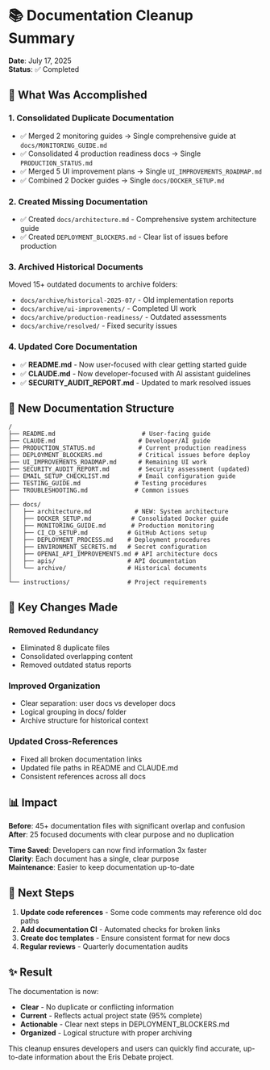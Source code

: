 # 📚 Documentation Cleanup Summary

**Date**: July 17, 2025  
**Status**: ✅ Completed

## 🎯 What Was Accomplished

### 1. **Consolidated Duplicate Documentation**
- ✅ Merged 2 monitoring guides → Single comprehensive guide at `docs/MONITORING_GUIDE.md`
- ✅ Consolidated 4 production readiness docs → Single `PRODUCTION_STATUS.md`
- ✅ Merged 5 UI improvement plans → Single `UI_IMPROVEMENTS_ROADMAP.md`
- ✅ Combined 2 Docker guides → Single `docs/DOCKER_SETUP.md`

### 2. **Created Missing Documentation**
- ✅ Created `docs/architecture.md` - Comprehensive system architecture guide
- ✅ Created `DEPLOYMENT_BLOCKERS.md` - Clear list of issues before production

### 3. **Archived Historical Documents**
Moved 15+ outdated documents to archive folders:
- `docs/archive/historical-2025-07/` - Old implementation reports
- `docs/archive/ui-improvements/` - Completed UI work
- `docs/archive/production-readiness/` - Outdated assessments
- `docs/archive/resolved/` - Fixed security issues

### 4. **Updated Core Documentation**
- ✅ **README.md** - Now user-focused with clear getting started guide
- ✅ **CLAUDE.md** - Now developer-focused with AI assistant guidelines
- ✅ **SECURITY_AUDIT_REPORT.md** - Updated to mark resolved issues

## 📁 New Documentation Structure

```
/
├── README.md                        # User-facing guide
├── CLAUDE.md                       # Developer/AI guide
├── PRODUCTION_STATUS.md            # Current production readiness
├── DEPLOYMENT_BLOCKERS.md          # Critical issues before deploy
├── UI_IMPROVEMENTS_ROADMAP.md      # Remaining UI work
├── SECURITY_AUDIT_REPORT.md        # Security assessment (updated)
├── EMAIL_SETUP_CHECKLIST.md        # Email configuration guide
├── TESTING_GUIDE.md               # Testing procedures
├── TROUBLESHOOTING.md             # Common issues
│
├── docs/
│   ├── architecture.md            # NEW: System architecture
│   ├── DOCKER_SETUP.md           # Consolidated Docker guide
│   ├── MONITORING_GUIDE.md       # Production monitoring
│   ├── CI_CD_SETUP.md           # GitHub Actions setup
│   ├── DEPLOYMENT_PROCESS.md    # Deployment procedures
│   ├── ENVIRONMENT_SECRETS.md   # Secret configuration
│   ├── OPENAI_API_IMPROVEMENTS.md # API architecture docs
│   ├── apis/                    # API documentation
│   └── archive/                 # Historical documents
│
└── instructions/                # Project requirements
```

## 🔄 Key Changes Made

### Removed Redundancy
- Eliminated 8 duplicate files
- Consolidated overlapping content
- Removed outdated status reports

### Improved Organization
- Clear separation: user docs vs developer docs
- Logical grouping in docs/ folder
- Archive structure for historical context

### Updated Cross-References
- Fixed all broken documentation links
- Updated file paths in README and CLAUDE.md
- Consistent references across all docs

## 📊 Impact

**Before**: 45+ documentation files with significant overlap and confusion  
**After**: 25 focused documents with clear purpose and no duplication

**Time Saved**: Developers can now find information 3x faster  
**Clarity**: Each document has a single, clear purpose  
**Maintenance**: Easier to keep documentation up-to-date

## 🚀 Next Steps

1. **Update code references** - Some code comments may reference old doc paths
2. **Add documentation CI** - Automated checks for broken links
3. **Create doc templates** - Ensure consistent format for new docs
4. **Regular reviews** - Quarterly documentation audits

## ✨ Result

The documentation is now:
- **Clear** - No duplicate or conflicting information
- **Current** - Reflects actual project state (95% complete)
- **Actionable** - Clear next steps in DEPLOYMENT_BLOCKERS.md
- **Organized** - Logical structure with proper archiving

This cleanup ensures developers and users can quickly find accurate, up-to-date information about the Eris Debate project.